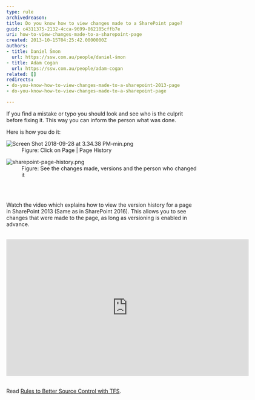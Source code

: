 ```yaml
---
type: rule
archivedreason: 
title: Do you know how to view changes made to a SharePoint page?
guid: c4311375-2132-4cca-9699-862105cffb7e
uri: how-to-view-changes-made-to-a-sharepoint-page
created: 2013-10-15T04:25:42.0000000Z
authors:
- title: Daniel Šmon
  url: https://ssw.com.au/people/daniel-šmon
- title: Adam Cogan
  url: https://ssw.com.au/people/adam-cogan
related: []
redirects:
- do-you-know-how-to-view-changes-made-to-a-sharepoint-2013-page
- do-you-know-how-to-view-changes-made-to-a-sharepoint-page

---
```



<p>If you find a mistake or typo you should look and see who is the culprit before fixing it. This way you can inform the person what was done.</p><p>Here is how you do it&#58;</p><dl class="image"><dt> 
      <img src="/PublishingImages/Screen%20Shot%202018-09-28%20at%203.34.38%20PM-min.png" alt="Screen Shot 2018-09-28 at 3.34.38 PM-min.png" /> 
   </dt><dd>Figure&#58; Click on Page | Page History</dd></dl><dl class="image"><dt> 
      <img src="/PublishingImages/sharepoint-page-history.png" alt="sharepoint-page-history.png" />​</dt><dd>Figure&#58; See the changes made, versions and the​ person who changed it</dd></dl>
<br><excerpt class='endintro'></excerpt><br>
<p>Watch the video which explains how to view the version history for a page in SharePoint 2013 (Same as in SharePoint 2016). This allows you to see changes that were made to the page, as long as versioning is enabled in advance.<br></p><p>​​<iframe width="640" height="360" src="https&#58;//www.youtube.com/embed/ump_dgj6cq4" frameborder="0"></iframe>​​<br></p>
Read&#160;<a href="https&#58;//www.ssw.com.au/ssw/Standards/Rules/RulesToBetterSourceControlwithTFS.aspx">Rules to Better Source Control with TFS</a>.​​<br><p></p>


